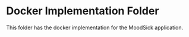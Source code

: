 # Docker Implementation Folder
This folder has the docker implementation for the MoodSick application.
